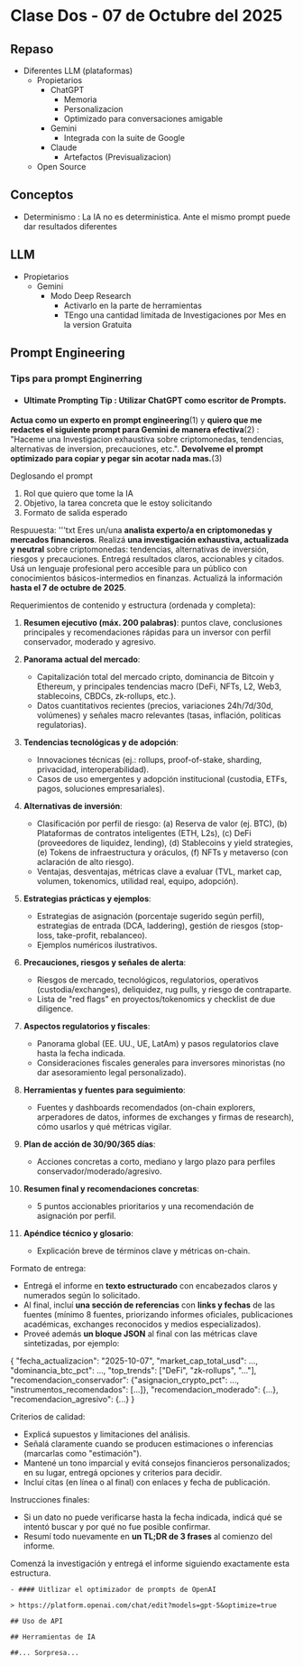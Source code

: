 # Clase Dos - 07 de Octubre del 2025

## Repaso

* Diferentes LLM (plataformas)
  * Propietarios
      * ChatGPT
          * Memoria
          * Personalizacion
          * Optimizado para conversaciones amigable
      * Gemini
          * Integrada con la suite de Google
      * Claude
          * Artefactos (Previsualizacion)
  * Open Source

## Conceptos

* Determinismo : La IA no es deterministica. Ante el mismo prompt puede dar resultados diferentes

## LLM 

* Propietarios
  * Gemini
    * Modo Deep Research
      * Activarlo en la parte de herramientas
      * TEngo una cantidad limitada de Investigaciones por Mes en la version Gratuita

## Prompt Engineering

### Tips para prompt Enginerring

- #### **Ultimate Prompting Tip** : Utilizar ChatGPT como escritor de Prompts.

**Actua como un experto en prompt engineering**(1) y **quiero que me redactes el siguiente prompt para Gemini de manera efectiva**(2) : "Haceme una Investigacion exhaustiva sobre criptomonedas, tendencias, alternativas de inversion, precauciones, etc.". **Devolveme el prompt optimizado para copiar y pegar sin acotar nada mas.**(3)

Deglosando el prompt
1. Rol que quiero que tome la IA
2. Objetivo, la tarea concreta que le estoy solicitando
3. Formato de salida esperado

Respuuesta:
'''txt
Eres un/una **analista experto/a en criptomonedas y mercados financieros**. Realizá **una investigación exhaustiva, actualizada y neutral** sobre criptomonedas: tendencias, alternativas de inversión, riesgos y precauciones. Entregá resultados claros, accionables y citados. Usá un lenguaje profesional pero accesible para un público con conocimientos básicos-intermedios en finanzas. Actualizá la información **hasta el 7 de octubre de 2025**.

Requerimientos de contenido y estructura (ordenada y completa):

1. **Resumen ejecutivo (máx. 200 palabras)**: puntos clave, conclusiones principales y recomendaciones rápidas para un inversor con perfil conservador, moderado y agresivo.

2. **Panorama actual del mercado**:

   * Capitalización total del mercado cripto, dominancia de Bitcoin y Ethereum, y principales tendencias macro (DeFi, NFTs, L2, Web3, stablecoins, CBDCs, zk-rollups, etc.).
   * Datos cuantitativos recientes (precios, variaciones 24h/7d/30d, volúmenes) y señales macro relevantes (tasas, inflación, políticas regulatorias).

3. **Tendencias tecnológicas y de adopción**:

   * Innovaciones técnicas (ej.: rollups, proof-of-stake, sharding, privacidad, interoperabilidad).
   * Casos de uso emergentes y adopción institucional (custodia, ETFs, pagos, soluciones empresariales).

4. **Alternativas de inversión**:

   * Clasificación por perfil de riesgo: (a) Reserva de valor (ej. BTC), (b) Plataformas de contratos inteligentes (ETH, L2s), (c) DeFi (proveedores de liquidez, lending), (d) Stablecoins y yield strategies, (e) Tokens de infraestructura y oráculos, (f) NFTs y metaverso (con aclaración de alto riesgo).
   * Ventajas, desventajas, métricas clave a evaluar (TVL, market cap, volumen, tokenomics, utilidad real, equipo, adopción).

5. **Estrategias prácticas y ejemplos**:

   * Estrategias de asignación (porcentaje sugerido según perfil), estrategias de entrada (DCA, laddering), gestión de riesgos (stop-loss, take-profit, rebalanceo).
   * Ejemplos numéricos ilustrativos.

6. **Precauciones, riesgos y señales de alerta**:

   * Riesgos de mercado, tecnológicos, regulatorios, operativos (custodia/exchanges), deliquidez, rug pulls, y riesgo de contraparte.
   * Lista de "red flags" en proyectos/tokenomics y checklist de due diligence.

7. **Aspectos regulatorios y fiscales**:

   * Panorama global (EE. UU., UE, LatAm) y pasos regulatorios clave hasta la fecha indicada.
   * Consideraciones fiscales generales para inversores minoristas (no dar asesoramiento legal personalizado).

8. **Herramientas y fuentes para seguimiento**:

   * Fuentes y dashboards recomendados (on-chain explorers, агрегadores de datos, informes de exchanges y firmas de research), cómo usarlos y qué métricas vigilar.

9. **Plan de acción de 30/90/365 días**:

   * Acciones concretas a corto, mediano y largo plazo para perfiles conservador/moderado/agresivo.

10. **Resumen final y recomendaciones concretas**:

    * 5 puntos accionables prioritarios y una recomendación de asignación por perfil.

11. **Apéndice técnico y glosario**:

    * Explicación breve de términos clave y métricas on-chain.

Formato de entrega:

* Entregá el informe en **texto estructurado** con encabezados claros y numerados según lo solicitado.
* Al final, incluí **una sección de referencias** con **links y fechas** de las fuentes (mínimo 8 fuentes, priorizando informes oficiales, publicaciones académicas, exchanges reconocidos y medios especializados).
* Proveé además **un bloque JSON** al final con las métricas clave sintetizadas, por ejemplo:

{
  "fecha_actualizacion": "2025-10-07",
  "market_cap_total_usd": ...,
  "dominancia_btc_pct": ...,
  "top_trends": ["DeFi", "zk-rollups", "..."],
  "recomendacion_conservador": {"asignacion_crypto_pct": ..., "instrumentos_recomendados": [...]},
  "recomendacion_moderado": {...},
  "recomendacion_agresivo": {...}
}

Criterios de calidad:

* Explicá supuestos y limitaciones del análisis.
* Señalá claramente cuando se producen estimaciones o inferencias (marcarlas como "estimación").
* Mantené un tono imparcial y evitá consejos financieros personalizados; en su lugar, entregá opciones y criterios para decidir.
* Incluí citas (en línea o al final) con enlaces y fecha de publicación.

Instrucciones finales:

* Si un dato no puede verificarse hasta la fecha indicada, indicá qué se intentó buscar y por qué no fue posible confirmar.
* Resumí todo nuevamente en **un TL;DR de 3 frases** al comienzo del informe.

Comenzá la investigación y entregá el informe siguiendo exactamente esta estructura.

```
- #### Uitlizar el optimizador de prompts de OpenAI

> https://platform.openai.com/chat/edit?models=gpt-5&optimize=true

## Uso de API

## Herramientas de IA

##... Sorpresa...
